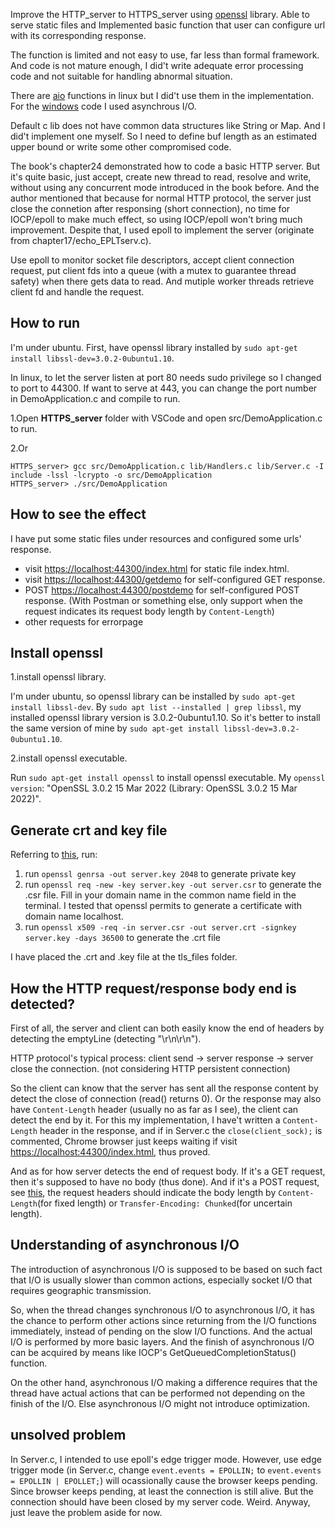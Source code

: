 Improve the HTTP_server to HTTPS_server using [openssl](https://www.openssl.org/) library. Able to serve static files and Implemented basic function that user can configure url with its corresponding response.

The function is limited and not easy to use, far less than formal framework. And code is not mature enough, I did't write adequate error processing code and not suitable for handling abnormal situation.

There are [aio](https://man7.org/linux/man-pages/man7/aio.7.html) functions in linux but I did't use them in the implementation. For the [windows](https://github.com/plerks/socket-programing-windows) code I used asynchrous I/O.

Default c lib does not have common data structures like String or Map. And I did't implement one myself. So I need to define buf length as an estimated upper bound or write some other compromised code.

The book's chapter24 demonstrated how to code a basic HTTP server. But it's quite basic, just accept, create new thread to read, resolve and write, without using any concurrent mode introduced in the book before. And the author mentioned that because for normal HTTP protocol, the server just close the connetion after responsing (short connection), no time for IOCP/epoll to make much effect, so using IOCP/epoll won't bring much improvement. Despite that, I used epoll to implement the server (originate from chapter17/echo_EPLTserv.c).

Use epoll to monitor socket file descriptors, accept client connection request, put client fds into a queue (with a mutex to guarantee thread safety) when there gets data to read. And mutiple worker threads retrieve client fd and handle the request.

## How to run
I'm under ubuntu. First, have openssl library installed by `sudo apt-get install libssl-dev=3.0.2-0ubuntu1.10`.

In linux, to let the server listen at port 80 needs sudo privilege so I changed to port to 44300. If want to serve at 443, you can change the port number in DemoApplication.c and compile to run.

1.Open **HTTPS_server** folder with VSCode and open src/DemoApplication.c to run.

2.Or
```
HTTPS_server> gcc src/DemoApplication.c lib/Handlers.c lib/Server.c -I include -lssl -lcrypto -o src/DemoApplication
HTTPS_server> ./src/DemoApplication
```

## How to see the effect
I have put some static files under resources and configured some urls' response.

* visit <https://localhost:44300/index.html> for static file index.html.
* visit <https://localhost:44300/getdemo> for self-configured GET response.
* POST <https://localhost:44300/postdemo> for self-configured POST response. (With Postman or something else, only support when the request indicates its request body length by `Content-Length`)
* other requests for errorpage

## Install openssl
1.install openssl library.

I'm under ubuntu, so openssl library can be installed by `sudo apt-get install libssl-dev`. By `sudo apt list --installed | grep libssl`, my installed openssl library version is 3.0.2-0ubuntu1.10. So it's better to install the same version of mine by `sudo apt-get install libssl-dev=3.0.2-0ubuntu1.10`.

2.install openssl executable.

Run `sudo apt-get install openssl` to install openssl executable. My `openssl version`: "OpenSSL 3.0.2 15 Mar 2022 (Library: OpenSSL 3.0.2 15 Mar 2022)".

## Generate crt and key file
Referring to [this](https://ningyu1.github.io/site/post/51-ssl-cert/), run:

1. run `openssl genrsa -out server.key 2048` to generate private key
2. run `openssl req -new -key server.key -out server.csr` to generate the .csr file. Fill in your domain name in the common name field in the terminal. I tested that openssl permits to generate a certificate with domain name localhost.
3. run `openssl x509 -req -in server.csr -out server.crt -signkey server.key -days 36500` to generate the .crt file

I have placed the .crt and .key file at the tls_files folder.

## How the HTTP request/response body end is detected?

First of all, the server and client can both easily know the end of headers by detecting the emptyLine (detecting "\r\n\r\n").

HTTP protocol's typical process: client send -> server response -> server close the connection. (not considering HTTP persistent connection)

So the client can know that the server has sent all the response content by detect the close of connection (read() returns 0). Or the response may also have `Content-Length` header (usually no as far as I see), the client can detect the end by it. For this my implementation, I have't written a `Content-Length` header in the response, and if in Server.c the `close(client_sock);` is commented, Chrome browser just keeps waiting if visit <https://localhost:44300/index.html>, thus proved.

And as for how server detects the end of request body. If it's a GET request, then it's supposed to have no body (thus done). And if it's a POST request, see [this](https://stackoverflow.com/questions/4824451/detect-end-of-http-request-body), the request headers should indicate the body length by `Content-Length`(for fixed length) or `Transfer-Encoding: Chunked`(for uncertain length).

## Understanding of asynchronous I/O
The introduction of asynchronous I/O is supposed to be based on such fact that I/O is usually slower than common actions, especially socket I/O that requires geographic transmission.

So, when the thread changes synchronous I/O to asynchronous I/O, it has the chance to perform other actions since returning from the I/O functions immediately, instead of pending on the slow I/O functions. And the actual I/O is performed by more basic layers. And the finish of asynchronous I/O can be acquired by means like IOCP's GetQueuedCompletionStatus() function.

On the other hand, asynchronous I/O making a difference requires that the thread have actual actions that can be performed not depending on the finish of the I/O. Else asynchronous I/O might not introduce optimization.

## unsolved problem
In Server.c, I intended to use epoll's edge trigger mode. However, use edge trigger mode (in Server.c, change `event.events = EPOLLIN;` to `event.events = EPOLLIN | EPOLLET;`) will ocassionally cause the browser keeps pending. Since browser keeps pending, at least the connection is still alive. But the connection should have been closed by my server code. Weird. Anyway, just leave the problem aside for now.